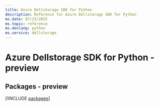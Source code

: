 ```yaml
---
title: Azure Dellstorage SDK for Python
description: Reference for Azure Dellstorage SDK for Python
ms.date: 07/23/2025
ms.topic: reference
ms.devlang: python
ms.service: dellstorage
---
```

# Azure Dellstorage SDK for Python - preview
## Packages - preview
[!INCLUDE [packages](dellstorage-index.md)]